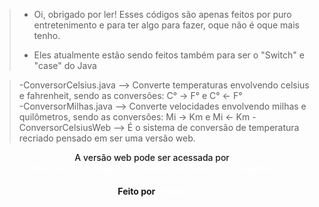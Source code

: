 > - Oi, obrigado por ler! Esses códigos são apenas feitos por puro entretenimento e para ter algo para fazer, oque não é oque mais tenho.
> - <p>Eles atualmente estão sendo feitos também para ser o "Switch" e "case" do Java</p>

> \-ConversorCelsius.java --> Converte temperaturas envolvendo celsius e fahrenheit, sendo as conversões: C° -> F° e C° <- F°  
\-ConversorMilhas.java --> Converte velocidades envolvendo milhas e quilômetros, sendo as conversões: Mi -> Km e Mi <- Km
\-ConversorCelsiusWeb --> É o sistema de conversão de temperatura recriado pensado em ser uma versão web.

<p style="font-weight:500;" id="a">A versão web pode ser acessada por <a href="https://lesticc.github.io/conversorCelsius/ConversorCelsiusWeb/"><style>#a{text-align:center;}</style>https://lesticc.github.io/Conversores/ConversorCelsiusWeb/</a></p>

<footer><h4>Feito por <a href="https://lestic.com.br/aboutme"><style>h4{text-align:center;}a{transition:0.5s;color:white;}a:hover{text-decoration-line:underline;cursor:pointer;transition:0.5s;color:rgb(208,208,208);}</style>Lestic!</a></h4></footer>